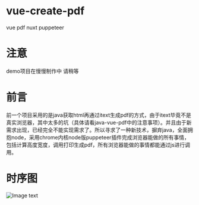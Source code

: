 # vue-create-pdf
vue pdf nuxt puppeteer

# 注意
demo项目在慢慢制作中 请稍等

# 前言
前一个项目采用的是java获取html再通过itext生成pdf的方式，由于itext毕竟不是真实浏览器，其中太多的坑（具体请看java-vue-pdf中的注意事项）。并且由于新需求出现，已经完全不能实现需求了。所以寻求了一种新技术，摒弃java，全面拥抱node，采用chrome内核node版puppeteer插件完成浏览器能做的所有事情，包括计算高度宽度，调用打印生成pdf，所有浏览器能做的事情都能通过js进行调用。


# 时序图
![Image text](https://raw.githubusercontent.com/JannsenYang/vue-create-pdf/images/sequence-diagram.png)
